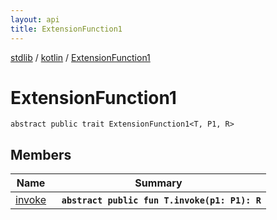 ```yaml
---
layout: api
title: ExtensionFunction1
---
```

[stdlib](../../index.md) / [kotlin](../index.md) / [ExtensionFunction1](index.md)

# ExtensionFunction1

```
abstract public trait ExtensionFunction1<T, P1, R> 
```

## Members

| Name | Summary |
|------|---------|
|[invoke](invoke.md)|&nbsp;&nbsp;**`abstract public fun T.invoke(p1: P1): R`**<br>|
